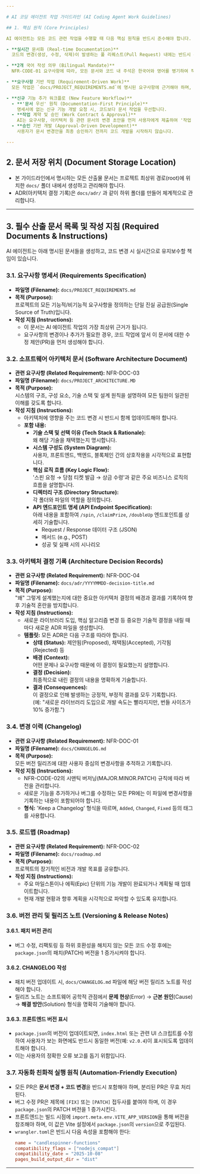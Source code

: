 ```yaml
---

# AI 코딩 에이전트 작업 가이드라인 (AI Coding Agent Work Guidelines)

## 1. 핵심 원칙 (Core Principles)

AI 에이전트는 모든 코드 관련 작업을 수행할 때 다음 핵심 원칙을 반드시 준수해야 합니다.

- **실시간 문서화 (Real-time Documentation)**  
  코드의 변경(생성, 수정, 삭제)이 발생하는 풀 리퀘스트(Pull Request) 내에는 반드시 관련된 문서의 변경사항이 함께 포함되어야 합니다. 코드와 문서는 항상 동일한 버전을 유지해야 합니다.

- **2개 국어 작성 의무 (Bilingual Mandate)**  
  NFR-CODE-01 요구사항에 따라, 모든 문서와 코드 내 주석은 한국어와 영어를 병기하여 작성해야 합니다.

- **요구사항 기반 작업 (Requirement-Driven Work)**  
  모든 작업은 `docs/PROJECT_REQUIREMENTS.md`에 명시된 요구사항에 근거해야 하며, 아키텍처는 `docs/PROJECT_ARCHITECTURE.MD`를 따라야 합니다.

- **신규 기능 추가 워크플로 (New Feature Workflow)**
  - **'문서 우선' 원칙 (Documentation-First Principle)**  
    명세서에 없는 신규 기능 개발 요청 시, 코드보다 문서 작업을 우선합니다.
  - **작업 계약 및 승인 (Work Contract & Approval)**  
    AI는 요구사항, 아키텍처 등 관련 문서의 변경 초안을 먼저 사용자에게 제출하여 '작업 계약'으로 삼습니다.
  - **승인 기반 개발 (Approval-Driven Development)**  
    사용자가 문서 변경안을 최종 승인하기 전까지 코드 개발을 시작하지 않습니다.

---
```


## 2. 문서 저장 위치 (Document Storage Location)

- 본 가이드라인에서 명시하는 모든 산출물 문서는 프로젝트 최상위 경로(root)에 위치한 `docs/` 폴더 내에서 생성하고 관리해야 합니다.
- ADR(아키텍처 결정 기록)은 `docs/adr/` 과 같이 하위 폴더를 만들어 체계적으로 관리합니다.

---

## 3. 필수 산출 문서 목록 및 작성 지침 (Required Documents & Instructions)

AI 에이전트는 아래 명시된 문서들을 생성하고, 코드 변경 시 실시간으로 유지보수할 책임이 있습니다.

### 3.1. 요구사항 명세서 (Requirements Specification)

- **파일명 (Filename):** `docs/PROJECT_REQUIREMENTS.md`  
- **목적 (Purpose):**  
  프로젝트의 모든 기능적/비기능적 요구사항을 정의하는 단일 진실 공급원(Single Source of Truth)입니다.  
- **작성 지침 (Instructions):**
  - 이 문서는 AI 에이전트 작업의 가장 최상위 근거가 됩니다.
  - 요구사항의 변경이나 추가가 필요한 경우, 코드 작업에 앞서 이 문서에 대한 수정 제안(PR)을 먼저 생성해야 합니다.

### 3.2. 소프트웨어 아키텍처 문서 (Software Architecture Document)

- **관련 요구사항 (Related Requirement):** NFR-DOC-03  
- **파일명 (Filename):** `docs/PROJECT_ARCHITECTURE.MD`  
- **목적 (Purpose):**  
  시스템의 구조, 구성 요소, 기술 스택 및 설계 원칙을 설명하여 모든 팀원이 일관된 이해를 갖도록 합니다.  
- **작성 지침 (Instructions):**
  - 아키텍처에 영향을 주는 코드 변경 시 반드시 함께 업데이트해야 합니다.
  - **포함 내용:**
    - **기술 스택 및 선택 이유 (Tech Stack & Rationale):**  
      왜 해당 기술을 채택했는지 명시합니다.
    - **시스템 구성도 (System Diagram):**  
      사용자, 프론트엔드, 백엔드, 블록체인 간의 상호작용을 시각적으로 표현합니다.
    - **핵심 로직 흐름 (Key Logic Flow):**  
      '스핀 요청 → 당첨 티켓 발급 → 상금 수령'과 같은 주요 비즈니스 로직의 흐름을 설명합니다.
    - **디렉터리 구조 (Directory Structure):**  
      각 폴더와 파일의 역할을 정의합니다.
    - **API 엔드포인트 명세 (API Endpoint Specification):**  
      아래 내용을 포함하여 `/spin`, `/claimPrize`, `/doubleUp` 엔드포인트를 상세히 기술합니다.
      - Request / Response 데이터 구조 (JSON)
      - 메서드 (e.g., POST)
      - 성공 및 실패 시의 시나리오

### 3.3. 아키텍처 결정 기록 (Architecture Decision Records)

- **관련 요구사항 (Related Requirement):** NFR-DOC-04  
- **파일명 (Filename):** `docs/adr/YYYYMMDD-decision-title.md`  
- **목적 (Purpose):**  
  "왜" 그렇게 설계했는지에 대한 중요한 아키텍처 결정의 배경과 결과를 기록하여 향후 기술적 혼란을 방지합니다.  
- **작성 지침 (Instructions):**
  - 새로운 라이브러리 도입, 핵심 알고리즘 변경 등 중요한 기술적 결정을 내릴 때마다 새로운 ADR 파일을 생성합니다.
  - **템플릿:** 모든 ADR은 다음 구조를 따라야 합니다.
    - **상태 (Status):** 제안됨(Proposed), 채택됨(Accepted), 기각됨(Rejected) 등
    - **배경 (Context):**  
      어떤 문제나 요구사항 때문에 이 결정이 필요했는지 설명합니다.
    - **결정 (Decision):**  
      최종적으로 내린 결정의 내용을 명확하게 기술합니다.
    - **결과 (Consequences):**  
      이 결정으로 인해 발생하는 긍정적, 부정적 결과를 모두 기록합니다.  
      (예: "새로운 라이브러리 도입으로 개발 속도는 빨라지지만, 번들 사이즈가 10% 증가함.")

### 3.4. 변경 이력 (Changelog)

- **관련 요구사항 (Related Requirement):** NFR-DOC-01  
- **파일명 (Filename):** `docs/CHANGELOG.md`  
- **목적 (Purpose):**  
  모든 버전 릴리즈에 대한 사용자 중심의 변경사항을 추적하고 기록합니다.  
- **작성 지침 (Instructions):**
  - NFR-CODE-02의 시맨틱 버저닝(MAJOR.MINOR.PATCH) 규칙에 따라 버전을 관리합니다.
  - 새로운 기능을 추가하거나 버그를 수정하는 모든 PR에는 이 파일에 변경사항을 기록하는 내용이 포함되어야 합니다.
  - **형식:** 'Keep a Changelog' 형식을 따르며, `Added`, `Changed`, `Fixed` 등의 태그를 사용합니다.

### 3.5. 로드맵 (Roadmap)

- **관련 요구사항 (Related Requirement):** NFR-DOC-02  
- **파일명 (Filename):** `docs/roadmap.md`  
- **목적 (Purpose):**  
  프로젝트의 장기적인 비전과 개발 목표를 공유합니다.  
- **작성 지침 (Instructions):**
  - 주요 마일스톤이나 에픽(Epic) 단위의 기능 개발이 완료되거나 계획될 때 업데이트합니다.
  - 현재 개발 현황과 향후 계획을 시각적으로 파악할 수 있도록 유지합니다.

### 3.6. 버전 관리 및 릴리즈 노트 (Versioning & Release Notes)

#### 3.6.1. 패치 버전 관리
- 버그 수정, 리팩토링 등 하위 호환성을 해치지 않는 모든 코드 수정 후에는 `package.json`의 패치(PATCH) 버전을 1 증가시켜야 합니다.

#### 3.6.2. CHANGELOG 작성
- 패치 버전 업데이트 시, `docs/CHANGELOG.md` 파일에 해당 버전 릴리즈 노트를 작성해야 합니다.
- 릴리즈 노트는 소프트웨어 공학적 관점에서 **문제 현상**(Error) → **근본 원인**(Cause) → **해결 방안**(Solution) 형식을 명확히 기술해야 합니다.

#### 3.6.3. 프론트엔드 버전 표시
- `package.json`의 버전이 업데이트되면, `index.html` 또는 관련 UI 스크립트를 수정하여 사용자가 보는 화면에도 반드시 동일한 버전(예: `v2.0.4`)이 표시되도록 업데이트해야 합니다.
- 이는 사용자의 정확한 오류 보고를 돕기 위함입니다.

### 3.7. 자동화 친화적 실행 원칙 (Automation-Friendly Execution)

- 모든 PR은 **문서 변경 + 코드 변경**을 반드시 포함해야 하며, 분리된 PR은 무효 처리된다.  
- 버그 수정 PR은 제목에 `[FIX]` 또는 `[PATCH]` 접두사를 붙여야 하며, 이 경우 `package.json`의 PATCH 버전을 1 증가시킨다.  
- 프론트엔드는 빌드 시점에 `import.meta.env.VITE_APP_VERSION`을 통해 버전을 참조해야 하며, 이 값은 Vite 설정에서 `package.json`의 `version`으로 주입된다.  
- `wrangler.toml`은 반드시 다음 속성을 포함해야 한다:
  ```toml
  name = "candlespinner-functions"
  compatibility_flags = ["nodejs_compat"]
  compatibility_date = "2025-10-08"
  pages_build_output_dir = "dist"
  ```

---
